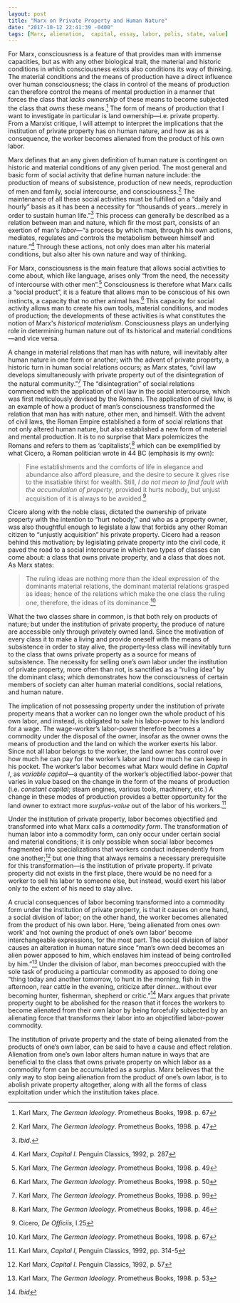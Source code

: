 ```yaml
---
layout: post
title: "Marx on Private Property and Human Nature"
date: "2017-10-12 22:41:39 -0400"
tags: [Marx, alienation,  capital, essay, labor, polis, state, value]
---
```


For Marx, consciousness is a feature of that provides man with immense capacities, but as with any other biological trait, the material and historic conditions in which consciousness exists also conditions its way of thinking. The material conditions and the means of production have a direct influence over human consciousness; the class in control of the means of production can therefore control the means of mental production in a manner that forces the class that *lacks ownership* of these means to  become subjected the class that *owns* these means.[^5] The form of means of production that I want to investigate in particular is land ownership—i.e. private property. From a Marxist critique, I will attempt to interpret the implications that the institution of private property has on human nature, and how as as a consequence, the worker becomes alienated from the product of his own labor.

Marx defines that an any given definition of human nature is contingent on historic and material conditions of any given period. The most general and basic form of social activity that define human nature include: the production of means of subsistence, production of new needs, reproduction of men and family, social intercourse, and consciousness.[^3] The maintenance of all these social activities must be fulfilled on a “daily and hourly“ basis as it has been a necessity for “thousands of years...merely in order to sustain human life.”[^4] This process can generally be described as a relation between man and nature, which fir the most part, consists of an exertion of man's *labor*—“a process by which man, through his own actions, mediates, regulates and controls the metabolism between himself and nature.”[^13] Through these actions, not only does man alter his material conditions, but also alter his own nature and way of thinking.

For Marx, consciousness is the main feature that allows social activities to come about, which like language, arises only “from the need, the necessity of intercourse with other men”.[^9] Consciousness is therefore what Marx calls a “social product”, it is a feature that allows man to be conscious of his own instincts, a capacity that no other animal has.[^10] This  capacity for social activity allows man to create his own tools, material conditions, and modes of production; the developments of these activities is what constitutes the notion of Marx's *historical materialism*. Consciousness plays an underlying role in determining human nature out of its historical and material conditions—and vice versa.

A change in material relations that man has with nature, will inevitably alter human nature in one form or another; with the advent of private property, a historic turn in human social relations occurs; as Marx states, “civil law develops simultaneously with private property out of the disintegration of the natural community.”[^12] The “disintegration” of social relations commenced with the application of civil law in the social intercourse, which was first meticulously devised by the Romans. The application of civil law, is an example of how a product of man’s consciousness transformed the relation that man has with nature, other men, and himself. With the advent of civil laws, the Roman Empire established a form of social relations that not only altered human nature, but also established a new form of material and mental production. It is to no surprise that Marx polemicizes the Romans and refers to them as ‘capitalists’,[^2] which can be exemplified by what Cicero, a Roman politician wrote in 44 BC (emphasis is my own):

> Fine establishments and the comforts of life in elegance and abundance also afford pleasure, and the desire to secure it gives rise to the insatiable thirst for wealth. Still, *I do not mean to find fault with the accumulation of property*, provided it hurts nobody, but unjust acquisition of it is always to be avoided.[^1]

Cicero along with the noble class, dictated the ownership of private property with the intention to “hurt nobody,” and who as a property owner, was also thoughtful enough to legislate a law that forbids any other Roman citizen to “unjustly acquisition” his private property. Cicero had a reason behind this motivation; by legislating private property into the civil code, it paved the road to a social intercourse in which two types of classes can come about: a class that owns private property, and a class that does not. As Marx states:

> The ruling ideas are nothing more than the ideal expression of the dominants material relations, the dominant material relations grasped as ideas; hence of the relations which make the one class the ruling one, therefore, the ideas of its dominance.[^15]

What the two classes share in common, is that both rely on products of nature; but under the institution of private property, the produce of nature are accessible only through privately owned land. Since the motivation of every class it to make a living and provide oneself with the means of subsistence in order to stay alive, the property-less class will inevitably turn to the class that owns private property as a source for means of subsistence. The necessity for selling one’s own labor under the institution of private property, more often than not, is sanctified as a “ruling idea” by the dominant class; which demonstrates how the consciousness of certain members of society can alter human material conditions, social relations, and human nature.    

The implication of not possessing property under the institution of private property means that a worker can no longer own the whole product of his own labor, and instead, is obligated to sale his labor-power to his landlord for a wage. The wage-worker’s labor-power therefore becomes a commodity under the disposal of the owner, insofar as the owner owns the means of production and the land on which the worker exerts his labor. Since not all labor belongs to the worker, the land owner has control over how much he can pay for the worker’s labor and how much he can keep in his pocket. The worker’s labor becomes what Marx would define in *Capital I*, as *variable capital*—a quantity of the worker’s objectified labor-power that varies in value based on the change in the form of the means of production (i.e. *constant capital*; steam engines, various tools, machinery, etc.) A change in these modes of production provides a better opportunity for the land owner to extract more *surplus-value* out of the labor of his workers.[^6]

Under the institution of private property, labor becomes objectified and transformed into what Marx calls a *commodity form*. The transformation of human labor into a commodity form, can only occur under certain social and material conditions; it is only possible when social labor becomes fragmented into specializations that workers conduct independently from one another;[^11] but one thing that always remains a necessary prerequisite for this transformation—is the institution of private property. If private property did not exists in the first place, there would be no need for a worker to sell his labor to someone else, but instead, would exert his labor only to the extent of his need to stay alive.

A crucial consequences of labor becoming transformed into a commodity form under the institution of private property, is that it causes on one hand, a social division of labor; on the other hand, the worker becomes alienated from the product of his own labor. Here, ‘being alienated from ones own work’ and ‘not owning the product of one’s own labor’ become interchangeable expressions, for the most part. The social division of labor causes an alteration in human nature since “man’s own deed becomes an alien power apposed to him, which enslaves him instead of being controlled by him.”[^7] Under the division of labor, man becomes preoccupied with the sole task of producing a particular commodity as apposed to doing one “thing today and another tomorrow, to hunt in the morning, fish in the afternoon, rear cattle in the evening, criticize after dinner...without ever becoming hunter, fisherman, shepherd or critic.”[^8] Marx argues that private property ought to be abolished for the reason that it forces the workers to become alienated from their own labor by being forcefully subjected by an alienating force that transforms their labor into an objectified labor-power commodity.

The institution of private property and the state of being alienated from the products of one’s own labor, can be said to have a cause and effect relation. Alienation from one’s own labor alters human nature in ways that are beneficial to the class that owns private property on which labor as a commodity form can be accumulated as a surplus. Marx believes that the only way to stop being alienation from the product of one’s own labor, is to abolish private property altogether, along with all the forms of class exploitation under which the institution takes place.

[^1]: Cicero, *De Officiis*, I.25
[^2]: Karl Marx, *The German Ideology*. Prometheus Books, 1998. p. 46
[^3]: Karl Marx, *The German Ideology*. Prometheus Books, 1998. p. 47
[^4]: *Ibid.*
[^5]: Karl Marx, *The German Ideology*. Prometheus Books, 1998. p. 67
[^6]: Karl Marx, *Capital I*, Penguin Classics, 1992, pp. 314-5
[^7]: Karl Marx, *The German Ideology*. Prometheus Books, 1998. p. 53
[^8]: *Ibid*
[^9]: Karl Marx, *The German Ideology*. Prometheus Books, 1998. p. 49
[^10]: Karl Marx, *The German Ideology*. Prometheus Books, 1998. p. 50
[^11]: Karl Marx, *Capital I*. Penguin Classics, 1992, p. 57
[^12]: Karl Marx, *The German Ideology*. Prometheus Books, 1998. p. 99
[^13]: Karl Marx, *Capital I*. Penguin Classics, 1992, p. 287
[^14]: Karl Marx, *The German Ideology*. Prometheus Books, 1998. p. 44
[^15]: Karl Marx, *The German Ideology*. Prometheus Books, 1998. p. 67
